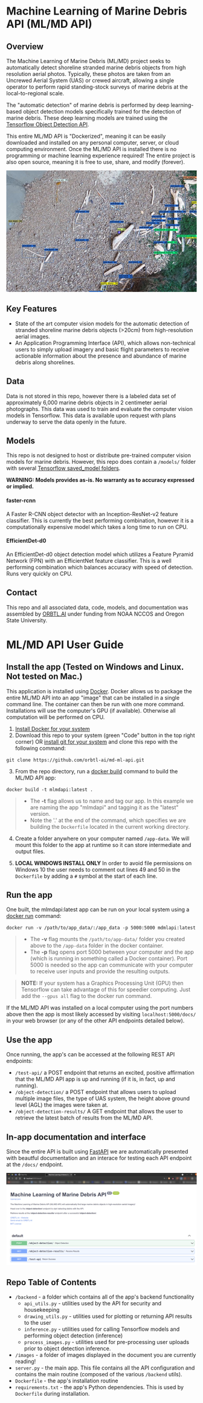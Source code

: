 # Machine Learning of Marine Debris API (ML/MD API)
## Overview
The Machine Learning of Marine Debris (ML/MD) project seeks to automatically detect shoreline stranded marine debris objects from high resolution aerial photos. Typically, these photos are taken from an Uncrewed Aerial System (UAS) or crewed aircraft, allowing a single operator to perform rapid standing-stock surveys of marine debris at the local-to-regional scale.

The "automatic detection" of marine debris is performed by deep learning-based object detection models specifically trained for the detection of marine debris. These deep learning models are trained using the [Tensorflow Object Detection API](https://github.com/tensorflow/models/blob/master/research/object_detection/README.md).

This entire ML/MD API is "Dockerized", meaning it can be easily downloaded and installed on any personal computer, server, or cloud computing environment. Once the ML/MD API is installed there is no programming or machine learning experience required! The entire project is also open source, meaning it is free to use, share, and modify (forever). 

![An image showing detections of plastic, wood, and other manmade marine debris along a complex shoreline image.](https://github.com/orbtl-ai/md-ml-api/blob/main/images/api_demo_main.png)

## Key Features
 - State of the art computer vision models for the automatic detection of stranded shoreline marine debris objects (>20cm) from high-resolution aerial images.
 - An Application Programming Interface (API), which allows non-technical users to simply upload imagery and basic flight parameters to receive actionable information about the presence and abundance of marine debris along shorelines.

## Data
Data is not stored in this repo, however there is a labeled data set of approximately 6,000 marine debris objects in 2 centimeter aerial photographs. This data was used to train and evaluate the computer vision models in Tensorflow. This data is available upon request with plans underway to serve the data openly in the future.
## Models
This repo is not designed to host or distribute pre-trained computer vision models for marine debris. However, this repo does contain a ```/models/``` folder with several [Tensorflow saved_model folders](https://www.tensorflow.org/guide/saved_model).

**WARNING: Models provides as-is. No warranty as to accuracy expressed or implied.**

#### faster-rcnn
A Faster R-CNN object detector with an Inception-ResNet-v2 feature classifier. This is currently the best performing combination, however it is a computationally expensive model which takes a long time to run on CPU.
#### EfficientDet-d0
An EfficientDet-d0 object detection model which utilizes a Feature Pyramid Network (FPN) with an EfficientNet feature classifier. This is a well performing combination which balances accuracy with speed of detection. Runs very quickly on CPU.
## Contact
This repo and all associated data, code, models, and documentation was assembled by [ORBTL.AI](ross@orbtl.ai) under funding from NOAA NCCOS and Oregon State University.
# ML/MD API User Guide
## Install the app (Tested on Windows and Linux. Not tested on Mac.)
This application is installed using [Docker](https://www.docker.com/). Docker allows us to package the entire ML/MD API into an app "image" that can be installed in a single command line. The container can then be run with one more command. Installations will use the computer's GPU (if available). Otherwise all computation will be performed on CPU.

1. [Install Docker for your system](https://docs.docker.com/engine/install/)
2. Download this repo to your system (green "Code" button in the top right corner) OR [install git for your system](https://git-scm.com/) and clone this repo with the following command:
```
git clone https://github.com/orbtl-ai/md-ml-api.git
```
3. From the repo directory, run a [docker build](https://docs.docker.com/engine/reference/commandline/build/) command to build the ML/MD API app:
```
docker build -t mlmdapi:latest .
```
> - The **-t** flag allows us to name and tag our app. In this example we are naming the app "mlmdapi" and tagging it as the "latest" version.
> - Note the '.' at the end of the command, which specifies we are building the ```Dockerfile``` located in the current working directory.

4. Create a folder anywhere on your computer named ```/app-data```. We will mount this folder to the app at runtime so it can store intermediate and output files.

5. **LOCAL WINDOWS INSTALL ONLY** In order to avoid file permissions on Windows 10 the user needs to comment out lines 49 and 50 in the ```Dockerfile``` by adding a ```#``` symbol at the start of each line.

## Run the app
One built, the mlmdapi:latest app can be run on your local system using a [docker run](https://docs.docker.com/engine/reference/commandline/run/) command:
```
docker run -v /path/to/app_data/:/app_data -p 5000:5000 mdmlapi:latest
```
> - The **-v** flag mounts the ```/path/to/app-data/``` folder you created above to the ```/app-data``` folder in the docker container.<br>
> - The **-p** flag opens port 5000 between your computer and the app (which is running in something called a Docker container). Port 5000 is needed so the app can communicate with your computer to receive user inputs and provide the resulting outputs.<br>

> **NOTE:** If your system has a Graphics Processing Unit (GPU) then Tensorflow can take advantage of this for speedier computing. Just add the ```--gpus all``` flag to the docker run command.

If the ML/MD API was installed on a local computer using the port numbers above then the app is most likely accessed by visiting ```localhost:5000/docs/``` in your web browser (or any of the other API endpoints detailed below).

## Use the app
Once running, the app's can be accessed at the following REST API endpoints:
- ```/test-api/``` a POST endpoint that returns an excited, positive affirmation that the ML/MD API app is up and running (if it is, in fact, up and running).
- ```/object-detection/``` a POST endpoint that allows users to upload multiple image files, the type of UAS system, the height above ground level (AGL) the images were taken at.
- ```/object-detection-results/``` A GET endpoint that allows the user to retrieve the latest batch of results from the ML/MD API.

## In-app documentation and interface
Since the entire API is built using [FastAPI](https://fastapi.tiangolo.com/) we are automatically presented with beautful documentation and an interace for testing each API endpoint at the ```/docs/``` endpoint.

![An image showing the API's /docs/ page, which shows additional app info and a testing interface.](https://github.com/orbtl-ai/md-ml-api/blob/main/images/api_docs_v02.png)

## Repo Table of Contents
- ```/backend``` - a folder which contains all of the app's backend functionality
  - ```api_utils.py``` - utilities used by the API for security and housekeeping
  - ```drawing_utils.py``` - utilities used for plotting or returning API results to the user
  - ```inference.py``` - utilities used for calling Tensorflow models and performing object detection (inference)
  - ```process_images.py``` - utilities used for pre-processing user uploads prior to object detection inference.
- ```/images``` - a folder of images displayed in the document you are currently reading!
- ```server.py``` - the main app. This file contains all the API configuration and contains the main routine (composed of the various ```/backend``` utils).
- ```Dockerfile``` - the app's installation routine
- ```requirements.txt``` - the app's Python dependencies. This is used by ```Dockerfile``` during installation.

